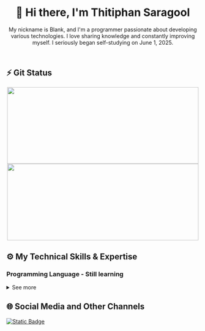 <!--ส่วนหัวสำหรับแนะนำตัว -->
<header>
    <h1 align="center">👋 Hi there, I'm Thitiphan Saragool</h1>
    <p align="center">
      My nickname is Blank, and I'm a programmer passionate about developing various technologies. I love sharing knowledge and constantly improving myself. I seriously began self-studying on June 1, 2025.
    </p>
</header>
<!--ส่วนเนื้อหลัก -->

<main>
    <!-- ส่วนของสถิติ -->
    <article>
        <h2>⚡ Git Status</h2>
        <!-- ส่วนของการ์ดสถิติ GitHub และ Language -->
        <section align="center">
            <a href="https://github.com/anuraghazra/github-readme-stats">
                <img height=200 width=500 align="center" src="https://github-readme-stats.vercel.app/api?username=blanktphan&show_icons=true&bg_color=00000000&text_color=fff" />
            </a>
            <a href="https://github.com/anuraghazra/convoychat">
                <img height=200 width=500 align="center" src="https://github-readme-stats.vercel.app/api/top-langs?username=blanktphan&layout=compact&langs_count=8&&bg_color=00000000&text_color=fff" />
            </a>
        </section>
    </article>
    <!-- ส่วนของทักษะและประสบการณ์ต่างๆ -->
    <article>
      <h2>⚙️ My Technical Skills & Expertise</h2>
      <!--ส่วนของภาษาโปรแกรม -->
      <section>
        <h3>Programming Language - Still learning</h3>
        <details>
          <summary>See more</summary>
          <p align="center">
            <a href="https://skillicons.dev">
              <img src="https://skillicons.dev/icons?i=python,js,java,kotlin,swift,cpp,cs,c,go,mysql" />
            </a>
          </p>
          <!-- ส่วนของภาษาต่างๆ -->
          <h4>Core Languages (Main Job Roles):</h4>
          <ul>
            <li>
              <strong>Python (Familiar):</strong> Exceptionally versatile, dominant in Data Science, AI/ML, and widely used for Web Development (Backend), Automation, and Scripting.
            </li>
            <li>
              <strong>JavaScript (Familiar):</strong> The undisputed primary language for Web Development (Frontend, and Backend with Node.js). Also heavily used for Mobile (React Native) and Desktop (Electron) applications.
            </li>
            <li>
              <strong>Java (Familiar):</strong> A robust, platform-independent language, foundational for large-scale Enterprise Systems, Android Development, and Big Data processing.
            </li>
            <li>
              <strong>Kotlin (Understand):</strong> Google's officially recommended language for current Android Development. It's more concise and safer than Java, also usable for Backend and supports Multiplatform development.
            </li>
            <li>
              <strong>Swift (Understand):</strong> The primary language for developing applications within the Apple Ecosystem (iOS, macOS, watchOS).
            </li>
            <li>
              <strong>C++ (Understand):</strong> Offers high performance and control, making it crucial for Game Development, Embedded Systems, High-Performance Computing, and System Programming.
            </li>
            <li>
              <strong>C# (Understand):</strong> Central to the .NET Ecosystem, extensively used for Windows Applications, Game Development (Unity), and Enterprise Web Development (ASP.NET).
            </li>
            <li>
              <strong>C (Familiar):</strong> A foundational, low-level language providing unparalleled performance and direct memory control. Essential for developing Operating Systems, Embedded Systems, and other System-Level Programming.
            </li>
            <li>
              <strong>Go (Understand):</strong> Known for its efficiency and strong support for concurrency, it's increasingly popular for building scalable Backend services, Microservices, and Cloud Infrastructure.
            </li>
            <li>
              <strong>SQL (Familiar):</strong> A specialized language for managing and accessing data in relational databases. Used for retrieving, inserting, modifying, and deleting data; essential for developers working with data.
            </li>
            <li>
              <strong>Assembly (Familiar):</strong> The lowest-level language that directly maps to a computer's machine instructions. It is fundamental for System Programming, writing Device Drivers, Embedded Systems, and achieving advanced performance optimizations that require direct hardware control.
            </li>
          </ul>
          <!-- ส่วนของแนวคิดหลัก -->
          <h4>Fundamental Programming Concepts:</h4>
          <ul>
            <li>
              <strong>Variable:</strong> A designated area in computer memory for storing data. It has a unique name to reference and modify the stored information (e.g., age = 30, name = "Alice").
            </li>
            <li>
              <strong>Data Type:</strong> Specifies the kind of data a variable will hold, informing the computer how to manage that data appropriately (e.g., Integer for whole numbers, String for text, Boolean for true/false values).
            </li>
            <li>
              <strong>Operator:</strong> Symbols used to perform operations on data or variables (e.g., + for addition, = for assignment, == for comparison).
            </li>
            <li>
              <strong>Function:</strong> A block of code designed to perform a specific task. It can be reused multiple times, often takes input values (Arguments), and may return a result (Return Value) (e.g., calculate_sum(a, b)).
            </li>
            <li>
              <strong>Conditional Statement:</strong> Controls the program's flow based on a condition, such as if-else or switch-case.
            </li>
            <li>
              <strong>Loop:</strong> An instruction that causes a block of code to repeat multiple times until a condition is met or a specified number of iterations is completed (e.g., for loop, while loop).
            </li>
            <li>
              <strong>Comment:</strong> Text within the code written by programmers to explain its functionality. Comments are ignored by the compiler or interpreter and do not affect program execution.
            </li>
            <li>
              <strong>Input/Output (I/O):</strong> The process of receiving data into the program (Input) and displaying or sending data out of the program (Output).
            </li>
            <li>
              <strong>Error Handling:</strong> The process of catching and managing errors or exceptions that might occur during program execution, preventing unexpected crashes (e.g., try-catch, try-except).
            </li>
            <li>
              <strong>Library / Module / Package:</strong> A collection of pre-written code, functions, or classes that programmers can reuse, saving time and effort.
            </li>
            <li>
              <strong>Scope:</strong> Defines the region of a program where a variable can be accessed or used (e.g., Local Scope, Global Scope).
            </li>
            <li>
              <strong>Recursion:</strong> A programming technique where a function calls itself repeatedly to solve a problem, breaking down a large problem into smaller, similar sub-problems.
            </li>
          </ul>
          <!-- ส่วนของประเภทข้อมูล -->
          <h4>Data Structures:</h4>
          <ul>
            <li>
              <strong>Array:</strong> A data structure that stores a collection of data items of the same type in a contiguous sequence. Each item can be accessed using an index (e.g., numbers = [10, 20, 30]).
            </li>
            <li>
              <strong>List:</strong> A resizable collection that can store data of any type (in some languages).
            </li>
            <li>
              <strong>Dictionary / Map:</strong> A data structure that stores data as Key-Value Pairs, allowing for fast retrieval of data via its key (e.g., student = {"name": "Alice", "age": 20}).
            </li>
            <li>
              <strong>Set:</strong> A data structure that stores a collection of unique, unordered data items. Ideal for quickly checking for membership.
            </li>
            <li>
              <strong>Tuple:</strong> A data structure that stores an ordered collection of data items that are immutable (cannot be changed) once created.
            </li>
          </ul>
          <!-- รูปแบบของการดำเนินการแปลงโค้ด -->
          <h4>Code Execution Paradigms:</h4>
          <ul>
            <li>
              <strong>Compilation:</strong> The process of transforming human-written Source Code into Machine Code that a computer can understand and run directly. This occurs before the program is run (e.g., C++, Java).
            </li>
            <li>
              <strong>Interpretation:</strong> The process where a program directly executes instructions from the Source Code line by line while the program is running, without creating a separate machine code file (e.g., Python, JavaScript).
            </li>
          </ul>
          <!-- ส่วนของรูปแบบการเขียน -->
          <h4>Programming Paradigms:</h4>
          <ul>
            <li>
              <strong>Object-Oriented Programming (OOP):</strong> A programming paradigm based on the concept of "objects," which can contain both data and code. It emphasizes program design using objects and classes (e.g., Java, C++, C#, Python).
            </li>
            <li>
              <strong>Functional Programming (FP):</strong> A programming paradigm that treats computation as the evaluation of mathematical functions, avoiding mutable state and side effects. It focuses on using pure functions (e.g., JavaScript, Python, Scala).
            </li>
            <li>
              <strong>Procedural Programming:</strong> A programming paradigm derived from structured programming, based on the concept of the procedure call. It involves writing code that follows a step-by-step, sequential order (e.g., C).
            </li>
            <li>
              <strong>Event-Driven Programming:</strong> A paradigm where the program's execution flow is determined by events (e.g., mouse clicks, key presses, messages from other programs). It's fundamental for developing Graphical User Interface (GUI) applications and web applications.
            </li>
          </ul>
        </details>
      </section>
  </article>
</main>

<!-- ส่วนท้าย -->
<footer>
  <h2>🌐 Social Media and Other Channels</h2>
  <a href="https://www.youtube.com/@blanktphan"><img alt="Static Badge" src="https://img.shields.io/badge/blankt-Youtube-red?style=for-the-badge&logo=Youtube&color=ff0000"></a>
</footer>